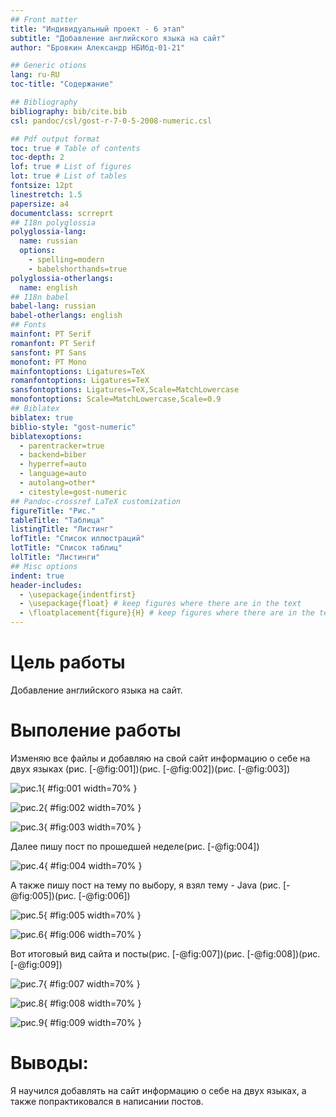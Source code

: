 ```yaml
---
## Front matter
title: "Индивидуальный проект - 6 этап"
subtitle: "Добавление английского языка на сайт"
author: "Бровкин Александр НБИбд-01-21"

## Generic otions
lang: ru-RU
toc-title: "Содержание"

## Bibliography
bibliography: bib/cite.bib
csl: pandoc/csl/gost-r-7-0-5-2008-numeric.csl

## Pdf output format
toc: true # Table of contents
toc-depth: 2
lof: true # List of figures
lot: true # List of tables
fontsize: 12pt
linestretch: 1.5
papersize: a4
documentclass: scrreprt
## I18n polyglossia
polyglossia-lang:
  name: russian
  options:
	- spelling=modern
	- babelshorthands=true
polyglossia-otherlangs:
  name: english
## I18n babel
babel-lang: russian
babel-otherlangs: english
## Fonts
mainfont: PT Serif
romanfont: PT Serif
sansfont: PT Sans
monofont: PT Mono
mainfontoptions: Ligatures=TeX
romanfontoptions: Ligatures=TeX
sansfontoptions: Ligatures=TeX,Scale=MatchLowercase
monofontoptions: Scale=MatchLowercase,Scale=0.9
## Biblatex
biblatex: true
biblio-style: "gost-numeric"
biblatexoptions:
  - parentracker=true
  - backend=biber
  - hyperref=auto
  - language=auto
  - autolang=other*
  - citestyle=gost-numeric
## Pandoc-crossref LaTeX customization
figureTitle: "Рис."
tableTitle: "Таблица"
listingTitle: "Листинг"
lofTitle: "Список иллюстраций"
lotTitle: "Список таблиц"
lolTitle: "Листинги"
## Misc options
indent: true
header-includes:
  - \usepackage{indentfirst}
  - \usepackage{float} # keep figures where there are in the text
  - \floatplacement{figure}{H} # keep figures where there are in the text
---
```


# Цель работы

Добавление английского языка на сайт.

# Выполение работы

Изменяю все файлы и добавляю на свой сайт информацию о себе на двух языках (рис. [-@fig:001])(рис. [-@fig:002])(рис. [-@fig:003])

![рис.1](image/1.png){ #fig:001 width=70% }

![рис.2](image/2.png){ #fig:002 width=70% }

![рис.3](image/3.png){ #fig:003 width=70% }

Далее пишу пост по прошедшей неделе(рис. [-@fig:004])

![рис.4](image/4.png){ #fig:004 width=70% }

А также пишу пост на тему по выбору, я взял тему - Java (рис. [-@fig:005])(рис. [-@fig:006])

![рис.5](image/5.png){ #fig:005 width=70% }

![рис.6](image/6.png){ #fig:006 width=70% }

Вот итоговый вид сайта и посты(рис. [-@fig:007])(рис. [-@fig:008])(рис. [-@fig:009])

![рис.7](image/7.png){ #fig:007 width=70% }

![рис.8](image/8.png){ #fig:008 width=70% }

![рис.9](image/9.png){ #fig:009 width=70% }

# Выводы:

Я научился добавлять на сайт информацию о себе на двух языках, а также попрактиковался в написании постов.

